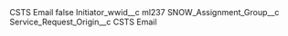 <?xml version="1.0" encoding="UTF-8"?>
<CustomMetadata xmlns="http://soap.sforce.com/2006/04/metadata" xmlns:xsi="http://www.w3.org/2001/XMLSchema-instance" xmlns:xsd="http://www.w3.org/2001/XMLSchema">
    <label>CSTS Email</label>
    <protected>false</protected>
    <values>
        <field>Initiator_wwid__c</field>
        <value xsi:type="xsd:string">ml237</value>
    </values>
    <values>
        <field>SNOW_Assignment_Group__c</field>
        <value xsi:nil="true"/>
    </values>
    <values>
        <field>Service_Request_Origin__c</field>
        <value xsi:type="xsd:string">CSTS Email</value>
    </values>
</CustomMetadata>
